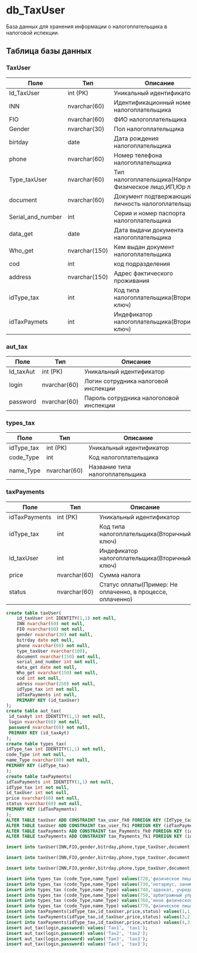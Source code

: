 # db_TaxUser
База данных для хранения информации о налогоплательщика в налоговой испекции.


## Таблица базы данных

### TaxUser
| Поле             | Тип            | Описание                       |
|------------------|----------------|-------------------------------|
| Id_TaxUser           | int (PK)       | Уникальный идентификатор       |
| INN            | nvarchar(60)  | Идентификационный номер налогоплательщика                |
| FIO           | nvarchar(60)  | ФИО налогоплательщика                   |
| Gender            | nvarchar(30)   | Пол налогоплательщика                    |
| birtday  | date            | Дата рождения налогоплательщика                |
| phone             | nvarchar(60)   | Номер телефона налогоплательщика |
| Type_taxUser       | nvarchar(60)            | Тип налогоплательщика(Например Физическое лицо,ИП,Юр лицо)    |
| document           | nvarchar(60)   | Документ подтвержающий личность налогоплательщика |
| Serial_and_number         | int   |  Серия и номер паспорта налогоплательщика                    |
| data_get      | date  | Дата выдачи документа налогоплательщика                |
| Who_get              | nvarchar(150)  | Кем выдан документ налогоплательщика       |
| cod      | int | код подразделения     |
| address      | nvarchar(150) | Адрес фактического проживания     |
| idType_tax     | int | Код типа налогоплательщика(Вторичный ключ)    |
| idTaxPaymets     | int |   Индефикатор налогоплательщика(Вторичный ключ)     |

### aut_tax
| Поле             | Тип            | Описание                       |
|------------------|----------------|-------------------------------|
| Id_taxAut          | int (PK)       | Уникальный идентификатор       |
| login            | nvarchar(60)  | Логин сотрудника налоговой инспекции               |
| password           | nvarchar(60)  | Пароль сотрудника налоголовой инспекции                   |

### types_tax
| Поле             | Тип            | Описание                       |
|------------------|----------------|-------------------------------|
|idType_tax          | int (PK)       | Уникальный идентификатор       |
| code_Type           | int  | Код налогоплательщика               |
| name_Type          | nvarchar(60)  | Название типа налогоплательщика                  |

### taxPayments
| Поле             | Тип            | Описание                       |
|------------------|----------------|-------------------------------|
|idTaxPayments          | int (PK)       | Уникальный идентификатор       |
|idType_tax          | int  | Код типа налогоплательщика(Вторичный ключ)               |
| id_taxUser         | int  | Индефикатор налогоплательщика(Вторичный ключ)                  |
| price        | nvarchar(60)  | Сумма налога                |
| status         | nvarchar(60)  | Статус оплаты(Пример: Не оплаченно, в процессе, оплаченно)                |


```sql
create table taxUser(
	id_taxUser int IDENTITY(1,1) not null,
	INN nvarchar(60) not null,
	FIO nvarchar(60) not null,
	gender nvarchar(30) not null,
	bitrday date not null,
	phone nvarchar(60) not null,
	type_taxUser nvarchar(100),
	document nvarchar(150) not null,
	serial_and_number int not null,
	data_get date not null,
	Who_get nvarchar(150) not null,
	cod int not null,
	adress nvarchar(250) not null,
	idType_tax int not null,
	idTaxPayments int null,
	PRIMARY KEY (id_taxUser)
);
create table aut_tax(
 id_taxAyt int IDENTITY(1,1) not null,
 login nvarchar(60) not null,
 password nvarchar(60) not null,
 PRIMARY KEY (id_taxAyt)
);
create table types_tax(
idType_tax int IDENTITY(1,1) not null,
code_Type int not null,
name_Type nvarchar(80) not null,
PRIMARY KEY (idType_tax)
);
create table taxPayments(
idTaxPayments int IDENTITY(1,1) not null,
idType_tax int not null,
id_taxUser int not null,
price nvarchar(60) not null,
status nvarchar(60) not null,
PRIMARY KEY (idTaxPayments)
);
ALTER TABLE taxUser ADD CONSTRAINT tax_user_fk0 FOREIGN KEY (IdType_tax) REFERENCES types_tax(idType_tax);
ALTER TABLE taxUser ADD CONSTRAINT tax_user_fk1 FOREIGN KEY (idTaxPaymets) REFERENCES taxPayments(idTaxPayments);
ALTER TABLE taxPayments ADD CONSTRAINT tax_Payments_fk0 FOREIGN KEY (idType_tax) REFERENCES types_tax(idType_tax);
ALTER TABLE taxPayments ADD CONSTRAINT tax_Payments_fk1 FOREIGN KEY (id_taxUser) REFERENCES taxUser(id_taxUser);

insert into taxUser(INN,FIO,gender,bitrday,phone,type_taxUser,document,serial_and_number,data_get,Who_get,cod,adress,idType_tax) values ('7743013902', 'Иванов иван Иванович','Мужской', '1999-07-15', '89001237932', 'Физическое лицо', 'Паспорт РФ', 031925021, '2018-09-17', 'ГУ МВД', 23017,'662433, Костромская область, город Ногинск, проезд Косиора, 65',1)

insert into taxUser(INN,FIO,gender,bitrday,phone,type_taxUser,document,serial_and_number,data_get,Who_get,cod,adress,idType_tax) values ('7743013943', 'Иванова Марина Ивановна','Женский', '1999-08-14', '89001237932', 'Физическое лицо', 'Паспорт РФ', 031925064, '2018-09-17', 'ГУ МВД', 30019,'615597, Саратовская область, город Балашиха, наб. Балканская, 94',3)

insert into taxUser(INN,FIO,gender,bitrday,phone,type_taxUser,document,serial_and_number,data_get,Who_get,cod,adress,idType_tax) values ('7743013957', 'Иванов Петр Генадьевич','Мужской', '1999-07-20', '89001237932', 'Физическое лицо', 'Паспорт РФ', 031925034, '2017-10-10', 'ГУ МВД', 40019,'899407, Сахалинская область, город Можайск, въезд Славы, 84',4)

insert into types_tax (code_Type,name_Type) values(720,'физическое лицо, зарегистрированное в качестве индивидуального предпринимателя');
insert into types_tax (code_Type,name_Type) values(730,'нотариус, занимающийся частной практикой, и другие лица, занимающиеся в установленном законодательством Российской Федерации порядке частной практикой');
insert into types_tax (code_Type,name_Type) values(740,'адвокат, учредивший адвокатский кабинет');
insert into types_tax (code_Type,name_Type) values(750,'арбитражный управляющий');
insert into types_tax (code_Type,name_Type) values(760,'иное физическое лицо, декларирующее доходы в соответствии со статьями 227.1 и 228 Налогового кодекса Российской Федерации (далее - Кодекс)');
insert into types_tax (code_Type,name_Type) values(770,'физическое лицо, зарегистрированное в качестве индивидуального предпринимателя и являющееся главой крестьянского (фермерского) хозяйства');
insert into taxPayments(idType_tax,id_taxUser,price,status) values(1,1,'5000₽','Не оплачен');
insert into taxPayments(idType_tax,id_taxUser,price,status) values(3,2,'7000₽','В процессе');
insert into taxPayments(idType_tax,id_taxUser,price,status) values(4,3,'10000₽','Оплачен');
insert aut_tax(login,password) values('Tax1', 'tax1');
insert aut_tax(login,password) values('Tax2', 'tax2');
insert aut_tax(login,password) values('Tax3', 'tax3');
insert aut_tax(login,password) values('Tax3', 'tax3');

```